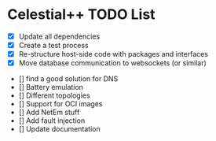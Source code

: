 # Celestial++ TODO List

- [x] Update all dependencies
- [x] Create a test process
- [x] Re-structure host-side code with packages and interfaces
- [x] Move database communication to websockets (or similar)
- [] find a good solution for DNS
- [] Battery emulation
- [] Different topologies
- [] Support for OCI images
- [] Add NetEm stuff
- [] Add fault injection
- [] Update documentation
